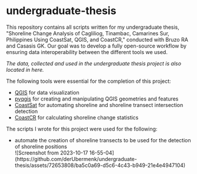 # undergraduate-thesis
<p>
  This repository contains all scripts written for my undergraduate thesis, "Shoreline Change Analysis of Cagliliog, 
  Tinambac, Camarines Sur, Philippines  Using CoastSat, QGIS, and CoastCR," conducted with 
  Bruzo RA and Casasis GK. Our goal was to develop a fully open-source workflow by ensuring data 
  interoperability between the different tools we used.
</p>

<p>
  <i>The data, collected and used in the undergraduate thesis project is also located in here.</i>
</p>

The following tools were essential for the completion of this project:
<ul>
  <li>
    <a href="https://www.qgis.org/en/site/">QGIS</a> for data visualization
  </li>
  <li>
    <a href="https://qgis.org/pyqgis/master/">pyqgis</a> for creating and manipulating QGIS geometries and features
  </li>
  <li>
    <a href="https://github.com/kvos/CoastSat">CoastSat</a> for automating shoreline and shoreline transect intersection detection
  </li>
  <li>
    <a href="https://github.com/alejandro-gomez/CoastCR">CoastCR</a> for calculating shoreline change statistics
  </li>
</ul>

The scripts I wrote for this project were used for the following:
<ul>
  <li>
    automate the creation of shoreline transects to be used for the detection of shoreline positions
  </li>
  ![Screenshot from 2023-10-17 16-55-04](https://github.com/derUbermenk/undergraduate-thesis/assets/72653808/ba5c0a69-d5c6-4c43-b949-21e4e4947104)
</ul>
